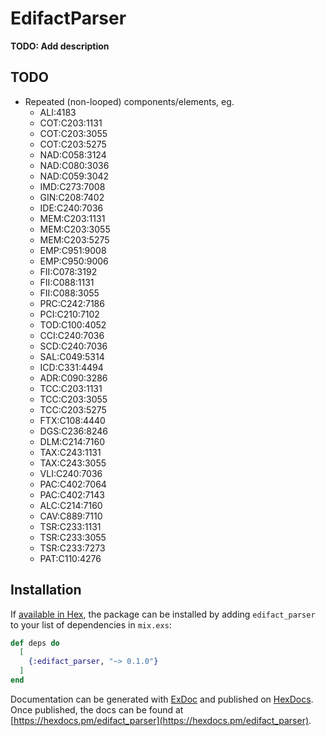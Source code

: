 # EdifactParser

**TODO: Add description**

## TODO

 * Repeated (non-looped) components/elements, eg.
    - ALI:4183
    - COT:C203:1131
    - COT:C203:3055
    - COT:C203:5275
    - NAD:C058:3124
    - NAD:C080:3036
    - NAD:C059:3042
    - IMD:C273:7008
    - GIN:C208:7402
    - IDE:C240:7036
    - MEM:C203:1131
    - MEM:C203:3055
    - MEM:C203:5275
    - EMP:C951:9008
    - EMP:C950:9006
    - FII:C078:3192
    - FII:C088:1131
    - FII:C088:3055
    - PRC:C242:7186
    - PCI:C210:7102
    - TOD:C100:4052
    - CCI:C240:7036
    - SCD:C240:7036
    - SAL:C049:5314
    - ICD:C331:4494
    - ADR:C090:3286
    - TCC:C203:1131
    - TCC:C203:3055
    - TCC:C203:5275
    - FTX:C108:4440
    - DGS:C236:8246
    - DLM:C214:7160
    - TAX:C243:1131
    - TAX:C243:3055
    - VLI:C240:7036
    - PAC:C402:7064
    - PAC:C402:7143
    - ALC:C214:7160
    - CAV:C889:7110
    - TSR:C233:1131
    - TSR:C233:3055
    - TSR:C233:7273
    - PAT:C110:4276

## Installation

If [available in Hex](https://hex.pm/docs/publish), the package can be installed
by adding `edifact_parser` to your list of dependencies in `mix.exs`:

```elixir
def deps do
  [
    {:edifact_parser, "~> 0.1.0"}
  ]
end
```

Documentation can be generated with [ExDoc](https://github.com/elixir-lang/ex_doc)
and published on [HexDocs](https://hexdocs.pm). Once published, the docs can
be found at [https://hexdocs.pm/edifact_parser](https://hexdocs.pm/edifact_parser).

